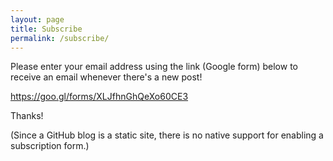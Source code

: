 ```yaml
---
layout: page
title: Subscribe
permalink: /subscribe/
---
```

Please enter your email address using the link (Google form) below to receive an email whenever there's a new post!

https://goo.gl/forms/XLJfhnGhQeXo60CE3

Thanks!

(Since a GitHub blog is a static site, there is no native support for enabling a subscription form.)
